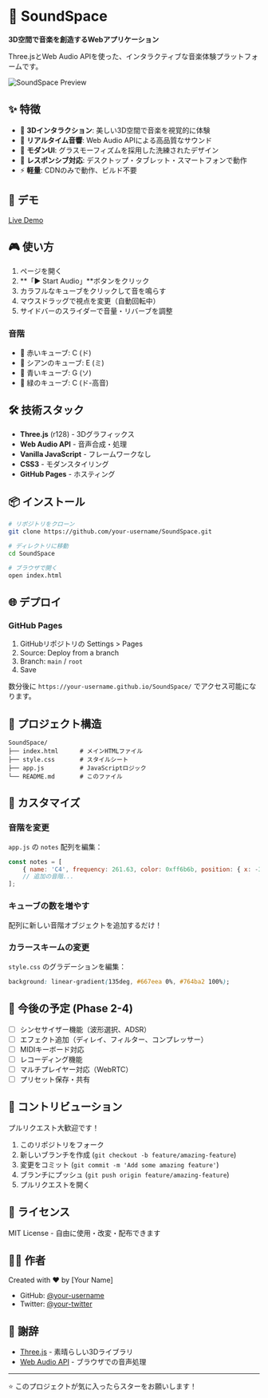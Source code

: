# 🎵 SoundSpace

**3D空間で音楽を創造するWebアプリケーション**

Three.jsとWeb Audio APIを使った、インタラクティブな音楽体験プラットフォームです。

![SoundSpace Preview](https://via.placeholder.com/800x400/667eea/ffffff?text=SoundSpace)

## ✨ 特徴

- 🎹 **3Dインタラクション**: 美しい3D空間で音楽を視覚的に体験
- 🎵 **リアルタイム音響**: Web Audio APIによる高品質なサウンド
- 🎨 **モダンUI**: グラスモーフィズムを採用した洗練されたデザイン
- 📱 **レスポンシブ対応**: デスクトップ・タブレット・スマートフォンで動作
- ⚡ **軽量**: CDNのみで動作、ビルド不要

## 🚀 デモ

[Live Demo](https://your-username.github.io/SoundSpace/)

## 🎮 使い方

1. ページを開く
2. **「▶️ Start Audio」**ボタンをクリック
3. カラフルなキューブをクリックして音を鳴らす
4. マウスドラッグで視点を変更（自動回転中）
5. サイドバーのスライダーで音量・リバーブを調整

### 音階

- 🔴 赤いキューブ: C (ド)
- 🔵 シアンのキューブ: E (ミ)
- 💙 青いキューブ: G (ソ)
- 💚 緑のキューブ: C (ド-高音)

## 🛠️ 技術スタック

- **Three.js** (r128) - 3Dグラフィックス
- **Web Audio API** - 音声合成・処理
- **Vanilla JavaScript** - フレームワークなし
- **CSS3** - モダンスタイリング
- **GitHub Pages** - ホスティング

## 📦 インストール

```bash
# リポジトリをクローン
git clone https://github.com/your-username/SoundSpace.git

# ディレクトリに移動
cd SoundSpace

# ブラウザで開く
open index.html
```

## 🌐 デプロイ

### GitHub Pages

1. GitHubリポジトリの Settings > Pages
2. Source: Deploy from a branch
3. Branch: `main` / `root`
4. Save

数分後に `https://your-username.github.io/SoundSpace/` でアクセス可能になります。

## 📂 プロジェクト構造

```
SoundSpace/
├── index.html      # メインHTMLファイル
├── style.css       # スタイルシート
├── app.js          # JavaScriptロジック
└── README.md       # このファイル
```

## 🔧 カスタマイズ

### 音階を変更

`app.js` の `notes` 配列を編集：

```javascript
const notes = [
    { name: 'C4', frequency: 261.63, color: 0xff6b6b, position: { x: -3, y: 0, z: 0 } },
    // 追加の音階...
];
```

### キューブの数を増やす

配列に新しい音階オブジェクトを追加するだけ！

### カラースキームの変更

`style.css` のグラデーションを編集：

```css
background: linear-gradient(135deg, #667eea 0%, #764ba2 100%);
```

## 🎯 今後の予定 (Phase 2-4)

- [ ] シンセサイザー機能（波形選択、ADSR）
- [ ] エフェクト追加（ディレイ、フィルター、コンプレッサー）
- [ ] MIDIキーボード対応
- [ ] レコーディング機能
- [ ] マルチプレイヤー対応（WebRTC）
- [ ] プリセット保存・共有

## 🤝 コントリビューション

プルリクエスト大歓迎です！

1. このリポジトリをフォーク
2. 新しいブランチを作成 (`git checkout -b feature/amazing-feature`)
3. 変更をコミット (`git commit -m 'Add some amazing feature'`)
4. ブランチにプッシュ (`git push origin feature/amazing-feature`)
5. プルリクエストを開く

## 📄 ライセンス

MIT License - 自由に使用・改変・配布できます

## 👨‍💻 作者

Created with ❤️ by [Your Name]

- GitHub: [@your-username](https://github.com/your-username)
- Twitter: [@your-twitter](https://twitter.com/your-twitter)

## 🙏 謝辞

- [Three.js](https://threejs.org/) - 素晴らしい3Dライブラリ
- [Web Audio API](https://developer.mozilla.org/en-US/docs/Web/API/Web_Audio_API) - ブラウザでの音声処理

---

⭐ このプロジェクトが気に入ったらスターをお願いします！
